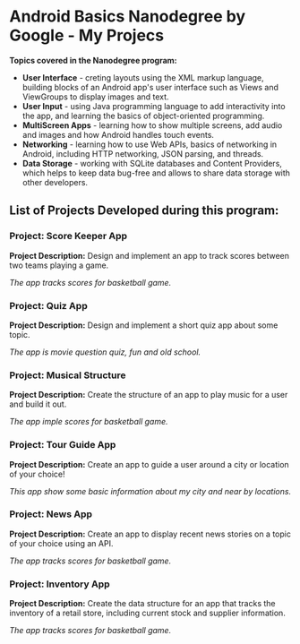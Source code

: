 # Android Basics Nanodegree by Google - My Projecs

**Topics covered in the Nanodegree program:**

- **User Interface** - creting layouts using the XML markup language, building blocks of an Android app's user interface such as Views and ViewGroups to display images and text.
- **User Input** -  using Java programming language to add interactivity into the app, and learning the basics of object-oriented programming.
- **MultiScreen Apps** - learning how to show multiple screens, add audio and images and how Android handles touch events.
- **Networking** - learning how to use Web APIs, basics of networking in Android, including HTTP networking, JSON parsing, and threads.
- **Data Storage** - working with SQLite databases and Content Providers, which helps to keep data bug-free and allows to share data storage with other developers.

## List of Projects Developed during this program:

### Project: Score Keeper App
**Project Description:** Design and implement an app to track scores between two teams playing a game.

*The app tracks scores for basketball game.*

### Project: Quiz App
**Project Description:** Design and implement a short quiz app about some topic.

*The app is movie question quiz, fun and old school.*

### Project: Musical Structure
**Project Description:** Create the structure of an app to play music for a user and build it out.

*The app imple scores for basketball game.*

### Project: Tour Guide App
**Project Description:** Create an app to guide a user around a city or location of your choice!

*This app show some basic information about my city and near by locations.*

### Project: News App
**Project Description:** Create an app to display recent news stories on a topic of your choice using an API.

*The app tracks scores for basketball game.*

### Project: Inventory App
**Project Description:** Create the data structure for an app that tracks the inventory of a retail store, including current stock and supplier information.

*The app tracks scores for basketball game.*
